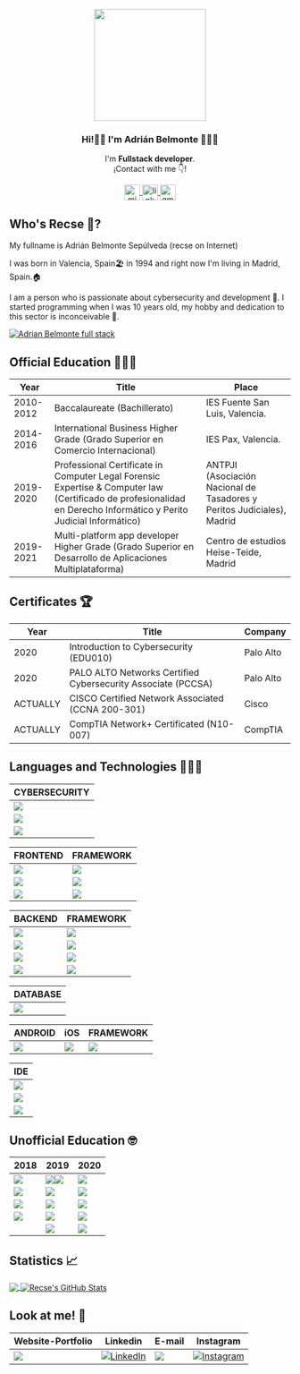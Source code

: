 <p align="center" width="300">
   <img align="center" width="200" src="https://avatars.githubusercontent.com/u/49881984?v=4" />
   <h3 align="center">Hi!👋🏻 I'm Adrián Belmonte 👨🏻‍💻</h3>
</p>

<p align="center">I'm <strong>Fullstack developer</strong>.<br />¡Contact with me 👇!</p>
<p align="center">

  <a href="https://www.instagram.com/therecse/" target="blank">
    <img align="center" src="https://cdn.jsdelivr.net/npm/simple-icons@3.0.1/icons/instagram.svg" alt="midu.dev" height="28px" width="28px" />
  </a>
  <a href="http://linkedin.com/in/belmonteadrian" target="blank">
    <img align="center" src="https://cdn.jsdelivr.net/npm/simple-icons@3.0.1/icons/linkedin.svg" alt="link" height="28px" width="28px" />
  </a>
   <a href=mailto:"adrianbelmonte94@gmail.com" target="blank">
    <img align="center" src="https://cdn.jsdelivr.net/npm/simple-icons@3.0.1/icons/gmail.svg" alt="gmail" height="28px" width="28px" />
  </a>
  
</p>

## Who's Recse 👦?

My fullname is Adrián Belmonte Sepúlveda (recse on Internet)

I was born in Valencia, Spain🏖️ in 1994 and right now I'm living in Madrid, Spain.🏠

I am a person who is passionate about cybersecurity and development 💙. I started programming when I was 10 years old, my hobby and dedication to this sector is inconceivable 🏃.

[![Adrian Belmonte full stack](https://res.cloudinary.com/dwmajyctx/image/upload/v1623680955/_designed_with_EDIT.org_1_d6vos1.jpg)](https://www.adrianbelmonte.es)


## Official Education 👨🏻‍🎓

| Year | Title | Place |
| ------------- | ------------- | ------------- |
| 2010-2012  | Baccalaureate (Bachillerato)  | IES Fuente San Luis, Valencia.  |
| 2014-2016  | International Business Higher Grade (Grado Superior en Comercio Internacional)  | IES Pax, Valencia.  |
| 2019-2020  | Professional Certificate in Computer Legal Forensic Expertise & Computer law (Certificado de profesionalidad en Derecho Informático y Perito Judicial Informático)  | ANTPJI (Asociación Nacional de Tasadores y Peritos Judiciales), Madrid  |
| 2019-2021  | Multi-platform app developer Higher Grade (Grado Superior en Desarrollo de Aplicaciones Multiplataforma)  | Centro de estudios Heise-Teide, Madrid  |
## Certificates 🏆

| Year | Title | Company |
| ------------- | ------------- | ------------- |
| 2020 |  Introduction to Cybersecurity (EDU010)  | Palo Alto  |
| 2020  | PALO ALTO Networks Certified Cybersecurity Associate (PCCSA)  | Palo Alto  |
| ACTUALLY  | CISCO Certified Network Associated (CCNA 200-301)  | Cisco  |
| ACTUALLY | CompTIA Network+ Certificated (N10-007)  | CompTIA  |
## Languages and Technologies 👨🏻‍💻

| CYBERSECURITY |
| ----- | 
| ![](https://img.shields.io/badge/PowerShell-5391FE?style=for-the-badge&logo=PowerShell&logoColor=white) |
| ![](https://img.shields.io/badge/Shell_Script-121011?style=for-the-badge&logo=gnu-bash&logoColor=white) |
| ![](https://img.shields.io/badge/Kali_Linux-557C94?style=for-the-badge&logo=kali-linux&logoColor=white) |


| FRONTEND | FRAMEWORK |
| ----- | ----- |
| ![](https://img.shields.io/badge/HTML5-E34F26?style=for-the-badge&logo=html5&logoColor=white) | ![](https://img.shields.io/badge/React-20232A?style=for-the-badge&logo=react&logoColor=61DAFB) |
| ![](https://img.shields.io/badge/CSS3-1572B6?style=for-the-badge&logo=css3&logoColor=white) | ![](https://img.shields.io/badge/Angular-DD0031?style=for-the-badge&logo=angular&logoColor=white) |
| ![](https://img.shields.io/badge/JavaScript-323330?style=for-the-badge&logo=javascript&logoColor=F7DF1E) | ![](https://img.shields.io/badge/Material--UI-0081CB?style=for-the-badge&logo=material-ui&logoColor=white) |
          
| BACKEND | FRAMEWORK |
| ----- | ----- |
| ![](https://img.shields.io/badge/Python-3776AB?style=for-the-badge&logo=python&logoColor=white) | ![](https://img.shields.io/badge/Node.js-43853D?style=for-the-badge&logo=node-dot-js&logoColor=white) |
| ![](https://img.shields.io/badge/C-00599C?style=for-the-badge&logo=c&logoColor=white) | ![](https://img.shields.io/badge/firebase-ffca28?style=for-the-badge&logo=firebase&logoColor=black) |
| ![](https://img.shields.io/badge/C%2B%2B-00599C?style=for-the-badge&logo=c%2B%2B&logoColor=white) | ![](https://img.shields.io/badge/Docker-2CA5E0?style=for-the-badge&logo=docker&logoColor=white) |
| ![](https://img.shields.io/badge/Java-ED8B00?style=for-the-badge&logo=java&logoColor=white) | ![](https://img.shields.io/badge/Git-F05032?style=for-the-badge&logo=git&logoColor=white) |

| DATABASE |
| ----- | 
| ![](https://img.shields.io/badge/MySQL-00000F?style=for-the-badge&logo=mysql&logoColor=white) |

| ANDROID | iOS | FRAMEWORK | 
| ----- | ----- | ----- |
| ![](https://img.shields.io/badge/Kotlin-0095D5?&style=for-the-badge&logo=kotlin&logoColor=white) | ![](https://img.shields.io/badge/Swift-FA7343?style=for-the-badge&logo=swift&logoColor=white)  | ![](https://img.shields.io/badge/Flutter-02569B?style=for-the-badge&logo=flutter&logoColor=white) |

| IDE |
| ----- | 
| ![](https://img.shields.io/badge/Visual_Studio_Code-0078D4?style=for-the-badge&logo=visual%20studio%20code&logoColor=white) |
| ![](https://img.shields.io/badge/Eclipse-2C2255?style=for-the-badge&logo=eclipse&logoColor=white) |
| ![](https://img.shields.io/badge/VIM-%2311AB00.svg?&style=for-the-badge&logo=vim&logoColor=white) |


## Unofficial Education 🤓

| 2018 | 2019 | 2020 |
| ------------- | ------------- | ------------- |
| ![](https://img.shields.io/badge/Google%20Act%C3%ADvate-Curso%20de%20Introducci%C3%B3n%20al%20Desarrollo%20Web:%20HTML-cyan)  |  ![](https://img.shields.io/badge/Udemy-Introducci%C3%B3n%20a%20Linux-red)![](https://img.shields.io/badge/Udemy-Shopify-red)  | ![](https://img.shields.io/badge/Udemy-Bash:%20Interprete%20de%20comandos%20de%20Linux-red)  |
| ![](https://img.shields.io/badge/Google%20Act%C3%ADvate-Curso%20de%20Introducci%C3%B3n%20al%20Desarrollo%20Web:%20CSS-cyan)  | ![](https://img.shields.io/badge/Udemy-Aprende%20PHP%20desde%20cero-red)  | ![](https://img.shields.io/badge/Udemy-Introducci%C3%B3n%20a%20Java%20desde%20cero-red) |
|![](https://img.shields.io/badge/LinkedIn-Big%20Data%20con%20un%20caf%C3%A9-blue)   | ![](https://img.shields.io/badge/Udemy-SQL%20Server:%20Sentencias%20y%20procedimientos-red)  | ![](https://img.shields.io/badge/Udemy-Aprende%20a%20enviar%20correo%20con%20PHP,%20MySQL%20y%20HTML-red)  
| ![](https://img.shields.io/badge/LinkedIn-DevOps%20con%20un%20caf%C3%A9-blue)| ![](https://img.shields.io/badge/Udemy-Desarrollo%20web%20en%20HTML-red)  |  ![](https://img.shields.io/badge/Udemy-M%C3%A1ster%20en%20Python-red)
|   | ![](https://img.shields.io/badge/LinkedIn-Productividad%20con%20un%20caf%C3%A9-blue)  | ![](https://img.shields.io/badge/Codigo%20Facilito-Curso%20profesional%20de%20Python-green)   


## Statistics 📈

<a href="https://github.com/recse/recse">
  <img align="center" src="https://github-readme-stats.vercel.app/api/top-langs/?username=recse&tex&title_color=ffffff&text_color=c9cacc&icon_color=2bbc8a&bg_color=1d1f21&langs_count=10" />
</a>
<a href="https://github.com/recse/recse">
  <img align="center" src="https://github-readme-stats.vercel.app/api?username=recse&show_icons=true&line_height=27&count_private=true&title_color=ffffff&text_color=c9cacc&icon_color=2bbc8a&bg_color=1d1f21" alt="Recse's GitHub Stats" />
</a>

## Look at me! 👀
| Website-Portfolio | Linkedin | E-mail | Instagram |
| ------------- | ------------- | ------------- | ------------- |
| <a href="https://www.adrianbelmonte.com" target="_blank"><img src="https://img.shields.io/badge/www.adrianbelmonte.com-www.adrianbelmonte.com-white">  | <a href="http://linkedin.com/in/belmonteadrian" target="_blank"><img alt="LinkedIn" src="https://img.shields.io/badge/linkedin-%230077B5.svg?style=for-the-badge&logo=linkedin&logoColor=white" /> | <a href="mailto: adrianbelmonte94@gmail.com" target="blank"><img src="https://img.shields.io/badge/gmail-D14836?style=for-the-badge&logo=gmail&logoColor=white" /> | <a href="https://www.instagram.com/therecse/?hl=es" target="_blank"><img alt="Instagram" src="https://img.shields.io/badge/instagram-%23E4405F.svg?style=for-the-badge&logo=Instagram&logoColor=white" /> |



